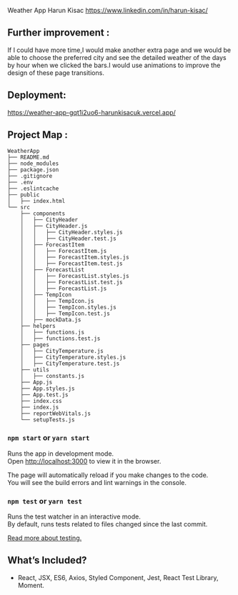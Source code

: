 Weather App
Harun Kisac
https://www.linkedin.com/in/harun-kisac/

## Further improvement :

If I could have more time,I would make another extra page and we would be able to choose the preferred city and see the detailed weather of the days by hour when we clicked the bars.I would use animations to improve the design of these page transitions.

## Deployment:

https://weather-app-gqt1i2uo6-harunkisacuk.vercel.app/

## Project Map :

```
WeatherApp
├── README.md
├── node_modules
├── package.json
├── .gitignore
├── .env
├── .eslintcache
├── public
│   ├── index.html
└── src
    ├── components
    │   ├── CityHeader
    │   ├── CityHeader.js
    │   │   ├── CityHeader.styles.js
    │   │   ├── CityHeader.test.js
    │   ├── ForecastItem
    │   │   ├── ForecastItem.js
    │   │   ├── ForecastItem.styles.js
    │   │   ├── ForecastItem.test.js
    │   ├── ForecastList
    │   │   ├── ForecastList.styles.js
    │   │   ├── ForecastList.test.js
    │   │   ├── ForecastList.js
    │   ├── TempIcon
    │   │   ├── TempIcon.js
    │   │   ├── TempIcon.styles.js
    │   │   ├── TempIcon.test.js
    │   ├── mockData.js
    ├── helpers
    │   ├── functions.js
    │   ├── functions.test.js
    ├── pages
    │   ├── CityTemperature.js
    │   ├── CityTemperature.styles.js
    │   ├── CityTemperature.test.js
    ├── utils
    │   ├── constants.js
    ├── App.js
    ├── App.styles.js
    ├── App.test.js
    ├── index.css
    ├── index.js
    ├── reportWebVitals.js
    └── setupTests.js
```

### `npm start` or `yarn start`

Runs the app in development mode.<br>
Open [http://localhost:3000](http://localhost:3000) to view it in the browser.

The page will automatically reload if you make changes to the code.<br>
You will see the build errors and lint warnings in the console.

### `npm test` or `yarn test`

Runs the test watcher in an interactive mode.<br>
By default, runs tests related to files changed since the last commit.

[Read more about testing.](https://facebook.github.io/create-react-app/docs/running-tests)

## What’s Included?

- React, JSX, ES6, Axios, Styled Component, Jest, React Test Library, Moment.
